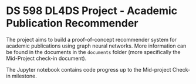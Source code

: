 # DS 598 DL4DS Project - Academic Publication Recommender

The project aims to build a proof-of-concept recommender system for academic publications using graph neural networks.
More information can be found in the documents in the `documents` folder (more specifically the Mid-Project check-in document). 

The Jupyter notebook contains code progress up to the Mid-project Check-in milestone.

